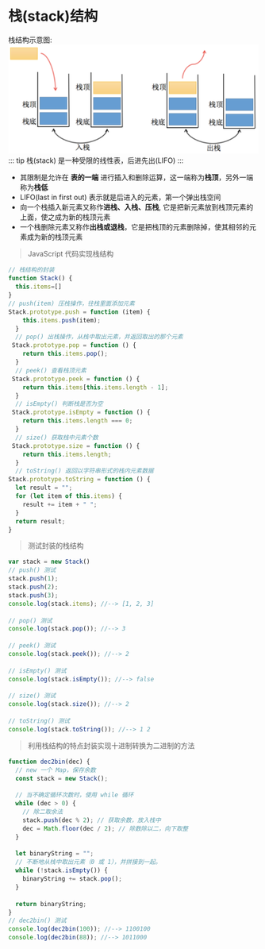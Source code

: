 # 栈(stack)结构

栈结构示意图:
![栈结构示意图](./imgs/stack.png)
::: tip 栈(stack)
是一种受限的线性表，后进先出(LIFO)
:::
* 其限制是允许在 **表的一端** 进行插入和删除运算，这一端称为**栈顶**，另外一端称为**栈低**
* LIFO(last in first out) 表示就是后进入的元素，第一个弹出栈空间
* 向一个栈插入新元素又称作**进栈、入栈、压栈**, 它是把新元素放到栈顶元素的上面，使之成为新的栈顶元素
* 一个栈删除元素又称作**出栈或退栈**，它是把栈顶的元素删除掉，使其相邻的元素成为新的栈顶元素
> JavaScript 代码实现栈结构
```js
// 栈结构的封装
function Stack() {
  this.items=[]
}
// push(item) 压栈操作，往栈里面添加元素
Stack.prototype.push = function (item) {
    this.items.push(item);
  }
  // pop() 出栈操作，从栈中取出元素，并返回取出的那个元素
 Stack.prototype.pop = function () {
    return this.items.pop();
  }
  // peek() 查看栈顶元素
 Stack.prototype.peek = function () {
    return this.items[this.items.length - 1];
  }
  // isEmpty() 判断栈是否为空
 Stack.prototype.isEmpty = function () {
    return this.items.length === 0;
  }
  // size() 获取栈中元素个数
 Stack.prototype.size = function () {
    return this.items.length;
  }
  // toString() 返回以字符串形式的栈内元素数据
Stack.prototype.toString = function () {
  let result = "";
  for (let item of this.items) {
    result += item + " ";
  }
  return result;
}
```
> 测试封装的栈结构
```js
var stack = new Stack()
// push() 测试
stack.push(1);
stack.push(2);
stack.push(3);
console.log(stack.items); //--> [1, 2, 3]

// pop() 测试
console.log(stack.pop()); //--> 3

// peek() 测试
console.log(stack.peek()); //--> 2

// isEmpty() 测试
console.log(stack.isEmpty()); //--> false

// size() 测试
console.log(stack.size()); //--> 2

// toString() 测试
console.log(stack.toString()); //--> 1 2
```
> 利用栈结构的特点封装实现十进制转换为二进制的方法
```js
function dec2bin(dec) {
  // new 一个 Map，保存余数
  const stack = new Stack();

  // 当不确定循环次数时，使用 while 循环
  while (dec > 0) {
    // 除二取余法
    stack.push(dec % 2); // 获取余数，放入栈中
    dec = Math.floor(dec / 2); // 除数除以二，向下取整
  }

  let binaryString = "";
  // 不断地从栈中取出元素（0 或 1），并拼接到一起。
  while (!stack.isEmpty()) {
    binaryString += stack.pop();
  }

  return binaryString;
}
// dec2bin() 测试
console.log(dec2bin(100)); //--> 1100100
console.log(dec2bin(88)); //--> 1011000
```